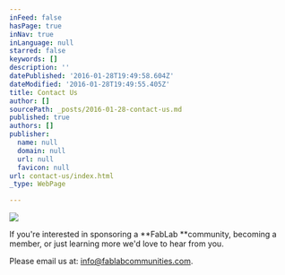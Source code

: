 ```yaml
---
inFeed: false
hasPage: true
inNav: true
inLanguage: null
starred: false
keywords: []
description: ''
datePublished: '2016-01-28T19:49:58.604Z'
dateModified: '2016-01-28T19:49:55.405Z'
title: Contact Us
author: []
sourcePath: _posts/2016-01-28-contact-us.md
published: true
authors: []
publisher:
  name: null
  domain: null
  url: null
  favicon: null
url: contact-us/index.html
_type: WebPage

---
```

![](https://the-grid-user-content.s3-us-west-2.amazonaws.com/75a206ce-0204-466c-b30b-f2f5e868a28b.jpg)

If you're interested in sponsoring a **FabLab **community, becoming a member, or just learning more we'd love to hear from you. 

Please email us at: info@fablabcommunities.com.